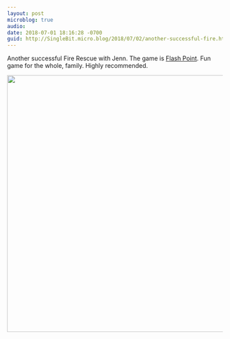 ```yaml
---
layout: post
microblog: true
audio: 
date: 2018-07-01 18:16:28 -0700
guid: http://SingleBit.micro.blog/2018/07/02/another-successful-fire.html
---
```

Another successful Fire Rescue with Jenn. The game is [Flash Point](https://boardgamegeek.com/boardgame/100901/flash-point-fire-rescue). Fun game for the whole, family. Highly recommended. 

<img src="http://www.gabrielcornish.com/uploads/2018/0f3061f36e.jpg" width="600" height="600" />
